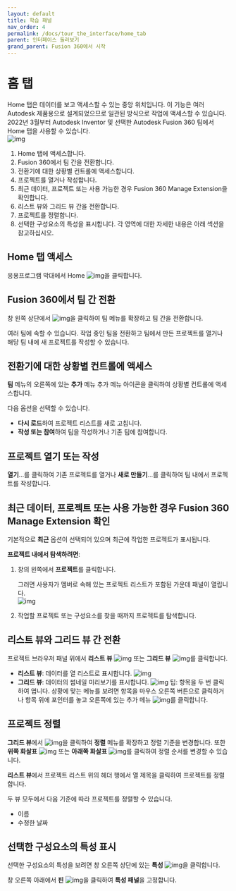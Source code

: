 ```yaml
---
layout: default
title: 학습 패널
nav_order: 4
permalink: /docs/tour_the_interface/home_tab
parent: 인터페이스 둘러보기
grand_parent: Fusion 360에서 시작
---
```

# 홈 탭
Home 탭은 데이터를 보고 액세스할 수 있는 중앙 위치입니다. 이 기능은 여러 Autodesk 제품용으로 설계되었으므로 일관된 방식으로 작업에 액세스할 수 있습니다. 2022년 3월부터 Autodesk Inventor 및 선택한 Autodesk Fusion 360 팀에서 Home 탭을 사용할 수 있습니다.  
![img](https://help.autodesk.com/cloudhelp/KOR/Fusion-GetStarted/images/app-example/home-tab-generic.png)
1. Home 탭에 액세스합니다.
2. Fusion 360에서 팀 간을 전환합니다.
3. 전환기에 대한 상황별 컨트롤에 액세스합니다.
4. 프로젝트를 열거나 작성합니다.
5. 최근 데이터, 프로젝트 또는 사용 가능한 경우 Fusion 360 Manage Extension을 확인합니다.
6. 리스트 뷰와 그리드 뷰 간을 전환합니다.
7. 프로젝트를 정렬합니다.
8. 선택한 구성요소의 특성을 표시합니다.
각 영역에 대한 자세한 내용은 아래 섹션을 참고하십시오.

## Home 탭 액세스
응용프로그램 막대에서 Home ![img](https://help.autodesk.com/cloudhelp/KOR/Fusion-GetStarted/images/icon/hig/home.png)을 클릭합니다.

## Fusion 360에서 팀 간 전환
창 왼쪽 상단에서 ![img](https://help.autodesk.com/cloudhelp/KOR/Fusion-GetStarted/images/icon/hig/caret-down.png)을 클릭하여 팀 메뉴를 확장하고 팀 간을 전환합니다.

여러 팀에 속할 수 있습니다. 작업 중인 팀을 전환하고 팀에서 만든 프로젝트를 열거나 해당 팀 내에 새 프로젝트를 작성할 수 있습니다.

## 전환기에 대한 상황별 컨트롤에 액세스
**팀** 메뉴의 오른쪽에 있는 **추가** 메뉴 추가 메뉴 아이콘을 클릭하여 상황별 컨트롤에 액세스합니다.

다음 옵션을 선택할 수 있습니다.

* **다시 로드**하여 프로젝트 리스트를 새로 고칩니다.
* **작성 또는 참여**하여 팀을 작성하거나 기존 팀에 참여합니다.
## 프로젝트 열기 또는 작성
**열기**...를 클릭하여 기존 프로젝트를 열거나 **새로 만들기**...를 클릭하여 팀 내에서 프로젝트를 작성합니다.

## 최근 데이터, 프로젝트 또는 사용 가능한 경우 Fusion 360 Manage Extension 확인
기본적으로 **최근** 옵션이 선택되어 있으며 최근에 작업한 프로젝트가 표시됩니다.

**프로젝트 내에서 탐색하려면**:

1. 창의 왼쪽에서 **프로젝트**를 클릭합니다.

   그러면 사용자가 멤버로 속해 있는 프로젝트 리스트가 포함된 가운데 패널이 열립니다.  
   ![img](https://help.autodesk.com/cloudhelp/KOR/Fusion-GetStarted/images/app-example/home-tab-projects.png)
2. 작업할 프로젝트 또는 구성요소를 찾을 때까지 프로젝트를 탐색합니다.

## 리스트 뷰와 그리드 뷰 간 전환
프로젝트 브라우저 패널 위에서 **리스트 뷰** ![img](https://help.autodesk.com/cloudhelp/KOR/Fusion-GetStarted/images/icon/hig/list.png) 또는 **그리드 뷰** ![img](https://help.autodesk.com/cloudhelp/KOR/Fusion-GetStarted/images/icon/hig/grid.png)를 클릭합니다.

* **리스트 뷰**: 데이터를 열 리스트로 표시합니다.
![img](https://help.autodesk.com/cloudhelp/KOR/Fusion-GetStarted/images/app-example/home-tab-list.png)
* **그리드 뷰**: 데이터의 썸네일 미리보기를 표시합니다.
![img](https://help.autodesk.com/cloudhelp/KOR/Fusion-GetStarted/images/app-example/home-tab-grid.png)
팁: 항목을 두 번 클릭하여 엽니다. 상황에 맞는 메뉴를 보려면 항목을 마우스 오른쪽 버튼으로 클릭하거나 항목 위에 포인터를 놓고 오른쪽에 있는 추가 메뉴 ![img](https://help.autodesk.com/cloudhelp/KOR/Fusion-GetStarted/images/icon/hig/more-vertical.png)를 클릭합니다.
## 프로젝트 정렬
**그리드 뷰**에서 ![img](https://help.autodesk.com/cloudhelp/KOR/Fusion-GetStarted/images/icon/hig/caret-down.png)을 클릭하여 **정렬** 메뉴를 확장하고 정렬 기준을 변경합니다. 또한 **위쪽 화살표**  ![img](https://help.autodesk.com/cloudhelp/KOR/Fusion-GetStarted/images/icon/hig/up.png) 또는 **아래쪽 화살표** ![img](https://help.autodesk.com/cloudhelp/KOR/Fusion-GetStarted/images/icon/hig/down.png)를 클릭하여 정렬 순서를 변경할 수 있습니다.

**리스트 뷰**에서 프로젝트 리스트 위의 헤더 행에서 열 제목을 클릭하여 프로젝트를 정렬합니다.

두 뷰 모두에서 다음 기준에 따라 프로젝트를 정렬할 수 있습니다.

* 이름
* 수정한 날짜
## 선택한 구성요소의 특성 표시
선택한 구성요소의 특성을 보려면 창 오른쪽 상단에 있는 **특성** ![img](https://help.autodesk.com/cloudhelp/KOR/Fusion-GetStarted/images/icon/hig/properties.png)을 클릭합니다.

창 오른쪽 아래에서 **핀** ![img](https://help.autodesk.com/cloudhelp/KOR/Fusion-GetStarted/images/icon/hig/pin.png)을 클릭하여 **특성 패널**을 고정합니다.